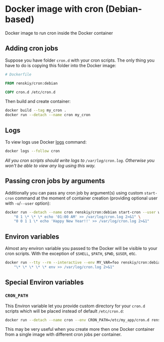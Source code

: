 # Docker image with cron (Debian-based)

Docker image to run cron inside the Docker container

## Adding cron jobs

Suppose you have folder `cron.d` with your cron scripts. The only thing you have to do is copying this folder into the Docker image:

```Dockerfile
# Dockerfile

FROM renskiy/cron:debian

COPY cron.d /etc/cron.d
```

Then build and create container:

```bash
docker build --tag my_cron .
docker run --detach --name cron my_cron
```

## Logs

To view logs use Docker [logs](https://docs.docker.com/engine/reference/commandline/logs/) command:

```bash
docker logs --follow cron
```

*All you cron scripts should write logs to `/var/log/cron.log`. Otherwise you won't be able to view any log using this way.*

## Passing cron jobs by arguments

Additionally you can pass any cron job by argument(s) using custom `start-cron` command at the moment of container creation (providing optional user with `-u`/`--user` option):

```bash
docker run --detach --name cron renskiy/cron:debian start-cron --user www-data \
    "0 1 \* \* \* echo '01:00 AM' >> /var/log/cron.log 2>&1" \
    "0 0 1 1 \* echo 'Happy New Year!!' >> /var/log/cron.log 2>&1"
```

## Environ variables

Almost any environ variable you passed to the Docker will be visible to your cron scripts. With the exception of `$SHELL`, `$PATH`, `$PWD`, `$USER`, etc.

```bash
docker run --tty --rm --interactive --env MY_VAR=foo renskiy/cron:debian start-cron \
    "\* \* \* \* \* env >> /var/log/cron.log 2>&1"
```

## Special Environ variables

### `CRON_PATH`

This Environ variable let you provide custom directory for your `cron.d` scripts which will be placed instead of default `/etc/cron.d`:

```bash
docker run --detach --name cron --env CRON_PATH=/etc/my_app/cron.d renskiy/cron:debian
```

This may be very useful when you create more then one Docker container from a single image with different cron jobs per container.
